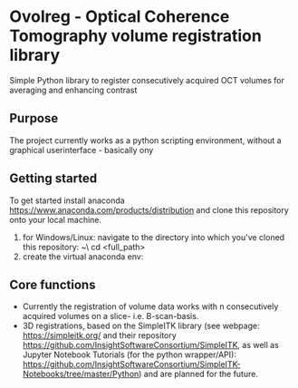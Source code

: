 # Ovolreg - Optical Coherence Tomography volume registration library

Simple Python library to register consecutively acquired OCT volumes for averaging and enhancing contrast

## Purpose
The project currently works as a python scripting environment, without a graphical userinterface - basically ony

## Getting started
To get started install anaconda https://www.anaconda.com/products/distribution and clone this repository onto your local machine.
1. for Windows/Linux: navigate to the directory into which you've cloned this repository: 
~\ cd <full_path>
2. create the virtual anaconda env: 


## Core functions
- Currently the registration of volume data works with n consecutively acquired volumes on a slice- i.e. B-scan-basis.
- 3D registrations, based on the SimpleITK library (see webpage: https://simpleitk.org/ and their repository https://github.com/InsightSoftwareConsortium/SimpleITK, as well as Jupyter Notebook Tutorials (for the python wrapper/API): https://github.com/InsightSoftwareConsortium/SimpleITK-Notebooks/tree/master/Python) and are planned for the future.
